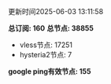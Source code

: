 更新时间2025-06-03 13:11:58

**总订阅: 160**
**总节点: 38855**
- vless节点: 17251
- hysteria2节点: 7

**google ping有效节点: 155**
